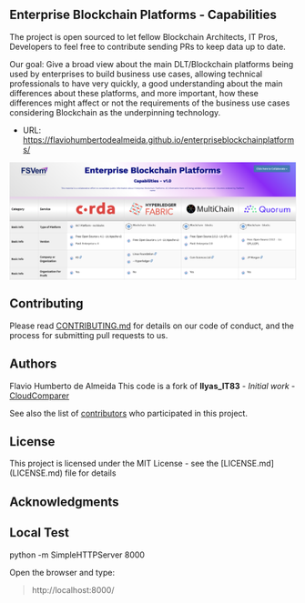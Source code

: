 

## Enterprise Blockchain Platforms - Capabilities


The project is open sourced to let fellow Blockchain Architects, IT Pros, Developers to feel free to contribute sending PRs to keep data up to date.

Our goal: Give a broad view about the main DLT/Blockchain platforms being used by enterprises to build business use cases, allowing technical professionals to have very quickly, a good understanding about the main differences about these platforms, and more important, how these differences might affect or not the requirements of the business use cases considering Blockchain as the underpinning technology.

- URL: https://flaviohumbertodealmeida.github.io/enterpriseblockchainplatforms/

<div align="left">
<a href="https://flaviohumbertodealmeida.github.io/enterpriseblockchainplatforms/">
    <img src="img/EnterpriseBlockchainPlatforms.png" alt="Compare Blockchain" title="Enterprise Blockchain Platforms" align="center" width="800px" />
</a><br>


## Contributing

Please read [CONTRIBUTING.md](https://gist.github.com/PurpleBooth/b24679402957c63ec426) for details on our code of conduct, and the process for submitting pull requests to us.

## Authors
Flavio Humberto de Almeida
This code is a fork of **Ilyas_IT83** - *Initial work* - [CloudComparer](https://github.com/ilyas-it83/CloudComparer/)

See also the list of [contributors](https://github.com/Flaviohumbertodealmeida/enterpriseblockchainplatforms/graphs/contributors) who participated in this project.

## License

This project is licensed under the MIT License - see the [LICENSE.md] (LICENSE.md) file for details

## Acknowledgments

## Local Test
python -m SimpleHTTPServer 8000

Open the browser and type: 
> http://localhost:8000/
